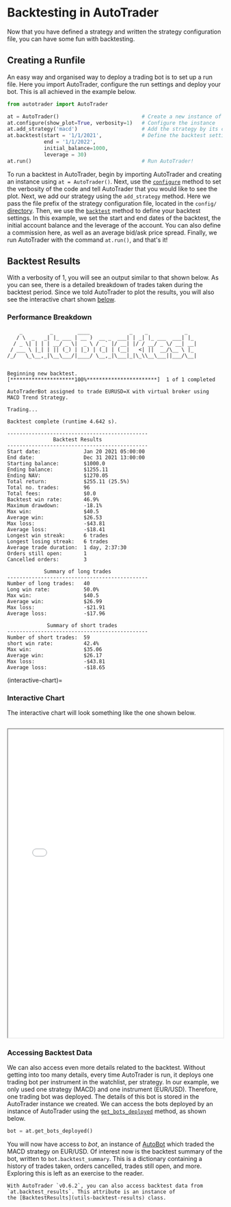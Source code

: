 # Backtesting in AutoTrader
Now that you have defined a strategy and written the strategy configuration file, you can have some fun with backtesting. 

## Creating a Runfile
An easy way and organised way to deploy a trading bot is to set up a run file. Here you import AutoTrader, configure the 
run settings and deploy your bot. This is all achieved in the example below.

```python
from autotrader import AutoTrader

at = AutoTrader()                           # Create a new instance of AutoTrader
at.configure(show_plot=True, verbosity=1)   # Configure the instance
at.add_strategy('macd')                     # Add the strategy by its configuration file prefix
at.backtest(start = '1/1/2021',             # Define the backtest settings
            end = '1/1/2022',
            initial_balance=1000,
            leverage = 30)
at.run()                                    # Run AutoTrader!
```

To run a backtest in AutoTrader, begin by importing AutoTrader and creating 
an instance using `at = AutoTrader()`. Next, use the [`configure`](autotrader-configure) method to set 
the verbosity of the code and tell AutoTrader that you would like to see the plot. Next, we add our 
strategy using the `add_strategy` method. Here we pass the file prefix of the strategy configuration file, 
located in the `config/` [directory](rec-dir-struc). Then, we use the [`backtest`](autotrader-backtest-config) 
method to define your backtest settings. In this example, we set the start and end dates of the backtest, 
the initial account balance and the leverage of the account. You can also define a commission here, as 
well as an average bid/ask price spread. Finally, we run AutoTrader with the command `at.run()`, and that's it! 


## Backtest Results
With a verbosity of 1, you will see an output similar to that shown below. As you can see, there is a detailed breakdown of 
trades taken during the backtest period. Since we told AutoTrader to plot the results, you will also see the interactive chart
shown [below](interactive-chart).


### Performance Breakdown
```
    _         _        ____             _    _            _   
   / \  _   _| |_ ___ | __ )  __ _  ___| | _| |_ ___  ___| |_ 
  / _ \| | | | __/ _ \|  _ \ / _` |/ __| |/ / __/ _ \/ __| __|
 / ___ \ |_| | || (_) | |_) | (_| | (__|   <| ||  __/\__ \ |_ 
/_/   \_\__,_|\__\___/|____/ \__,_|\___|_|\_\\__\___||___/\__|
                                                              

Beginning new backtest.
[*********************100%***********************]  1 of 1 completed

AutoTraderBot assigned to trade EURUSD=X with virtual broker using MACD Trend Strategy.

Trading...

Backtest complete (runtime 4.642 s).

----------------------------------------------
               Backtest Results
----------------------------------------------
Start date:              Jan 20 2021 05:00:00
End date:                Dec 31 2021 13:00:00
Starting balance:        $1000.0
Ending balance:          $1255.11
Ending NAV:              $1270.05
Total return:            $255.11 (25.5%)
Total no. trades:        96
Total fees:              $0.0
Backtest win rate:       46.9%
Maximum drawdown:        -18.1%
Max win:                 $40.5
Average win:             $26.53
Max loss:                -$43.81
Average loss:            -$18.41
Longest win streak:      6 trades
Longest losing streak:   6 trades
Average trade duration:  1 day, 2:37:30
Orders still open:       1
Cancelled orders:        3

            Summary of long trades
----------------------------------------------
Number of long trades:   40
Long win rate:           50.0%
Max win:                 $40.5
Average win:             $26.99
Max loss:                -$21.91
Average loss:            -$17.96

             Summary of short trades
----------------------------------------------
Number of short trades:  59
short win rate:          42.4%
Max win:                 $35.06
Average win:             $26.17
Max loss:                -$43.81
Average loss:            -$18.65
```

(interactive-chart)=
### Interactive Chart
The interactive chart will look something like the one shown below.


<iframe data-src="../_static/charts/macd_backtest_demo.html" id="iframe" loading="lazy" style="width:100%; margin-top:1em; height:720px; overflow:hidden;" data-ga-on="wheel" data-ga-event-category="iframe" data-ga-event-action="wheel" src="../_static/charts/macd_backtest_demo.html"></iframe>




### Accessing Backtest Data
We can also access even more details related to the backtest. Without getting into too many details, every time AutoTrader is run, it
deploys one trading bot per instrument in the watchlist, per strategy. In our example, we only used one strategy (MACD) and one 
instrument (EUR/USD). Therefore, one trading bot was deployed. The details of this bot is stored in the AutoTrader instance we created. 
We can access the bots deployed by an instance of AutoTrader using the [`get_bots_deployed`](autotrader-bots-deployed) method, as 
shown below.

```py
bot = at.get_bots_deployed()
```

You will now have access to *bot*, an instance of [AutoBot](../core/AutoBot) which traded the MACD strategy on EUR/USD. Of interest 
now is the backtest summary of the bot, written to `bot.backtest_summary`. This is a dictionary containing a history of trades taken,
orders cancelled, trades still open, and more. Exploring this is left as an exercise to the reader.

```{tip}
With AutoTrader `v0.6.2`, you can also access backtest data from `at.backtest_results`. This attribute is an instance of 
the [BacktestResults](utils-backtest-results) class.
```
